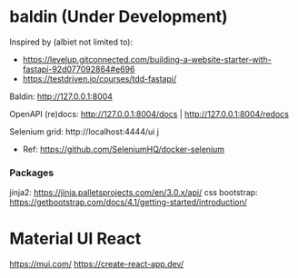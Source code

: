 # baldin (Under Development)

Inspired by (albiet not limited to):
- https://levelup.gitconnected.com/building-a-website-starter-with-fastapi-92d077092864#e696
- https://testdriven.io/courses/tdd-fastapi/

Baldin: http://127.0.0.1:8004

OpenAPI (re)docs: http://127.0.0.1:8004/docs | http://127.0.0.1:8004/redocs

Selenium grid: http://localhost:4444/ui
j
- Ref: https://github.com/SeleniumHQ/docker-selenium


### Packages

jinja2: https://jinja.palletsprojects.com/en/3.0.x/api/
css bootstrap: https://getbootstrap.com/docs/4.1/getting-started/introduction/

# Material UI React

https://mui.com/
https://create-react-app.dev/